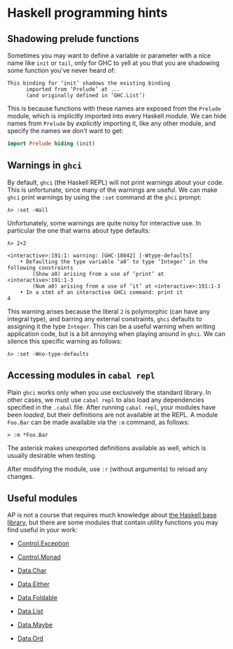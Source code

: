 # Haskell programming hints

## Shadowing prelude functions

Sometimes you may want to define a variable or parameter with a nice
name like `init` or `tail`, only for GHC to yell at you that you are
shadowing some function you've never heard of:

```
This binding for ‘init’ shadows the existing binding
      imported from ‘Prelude’ at ...
      (and originally defined in ‘GHC.List’)
```

This is because functions with these names are exposed from the
`Prelude` module, which is implicitly imported into every Haskell
module. We can hide names from `Prelude` by *explicitly* importing it,
like any other module, and specify the names we *don't* want to
get:

```Haskell
import Prelude hiding (init)
```

## Warnings in `ghci`

By default, `ghci` (the Haskell REPL) will not print warnings about
your code. This is unfortunate, since many of the warnings are useful.
We can make `ghci` print warnings by using the `:set` command at the
`ghci` prompt:

```
λ> :set -Wall
```

Unfortunately, some warnings are quite noisy for interactive use. In
particular the one that warns about type defaults:

```
λ> 2+2

<interactive>:191:1: warning: [GHC-18042] [-Wtype-defaults]
    • Defaulting the type variable ‘a0’ to type ‘Integer’ in the following constraints
        (Show a0) arising from a use of ‘print’ at <interactive>:191:1-3
        (Num a0) arising from a use of ‘it’ at <interactive>:191:1-3
    • In a stmt of an interactive GHCi command: print it
4
```

This warning arises because the literal `2` is polymorphic (can have
any integral type), and barring any external constraints, `ghci`
defaults to assigning it the type `Integer`. This can be a useful
warning when writing application code, but is a bit annoying when
playing around in `ghci`. We can silence this specific warning as
follows:

```
λ> :set -Wno-type-defaults
```

## Accessing modules in `cabal repl`

Plain `ghci` works only when you use exclusively the standard library.
In other cases, we must use `cabal repl` to also load any dependencies
specified in the `.cabal` file. After running `cabal repl`, your
modules have been *loaded*, but their definitions are not available at
the REPL. A module `Foo.Bar` can be made available via the `:m`
command, as follows:

```
> :m *Foo.Bar
```

The asterisk makes unexported definitions available as well, which is
usually desirable when testing.

After modifying the module, use `:r` (without arguments) to reload any
changes.

## Useful modules

AP is not a course that requires much knowledge about [the Haskell
base library](https://hackage.haskell.org/package/base), but there are
some modules that contain utility functions you may find useful in
your work:

* [Control.Exception](https://hackage.haskell.org/package/base-4.20.0.1/docs/Control-Exception.html#v:catch)

* [Control.Monad](https://hackage.haskell.org/package/base-4.20.0.1/docs/Control-Monad.html)

* [Data.Char](https://hackage.haskell.org/package/base-4.20.0.1/docs/Data-Char.html)

* [Data.Either](https://hackage.haskell.org/package/base-4.20.0.1/docs/Data-Either.html)

* [Data.Foldable](https://hackage.haskell.org/package/base-4.20.0.1/docs/Data-Foldable.html)

* [Data.List](https://hackage.haskell.org/package/base-4.20.0.1/docs/Data-List.html)

* [Data.Maybe](https://hackage.haskell.org/package/base-4.20.0.1/docs/Data-Maybe.html)

* [Data.Ord](https://hackage.haskell.org/package/base-4.20.0.1/docs/Data-Ord.html)
